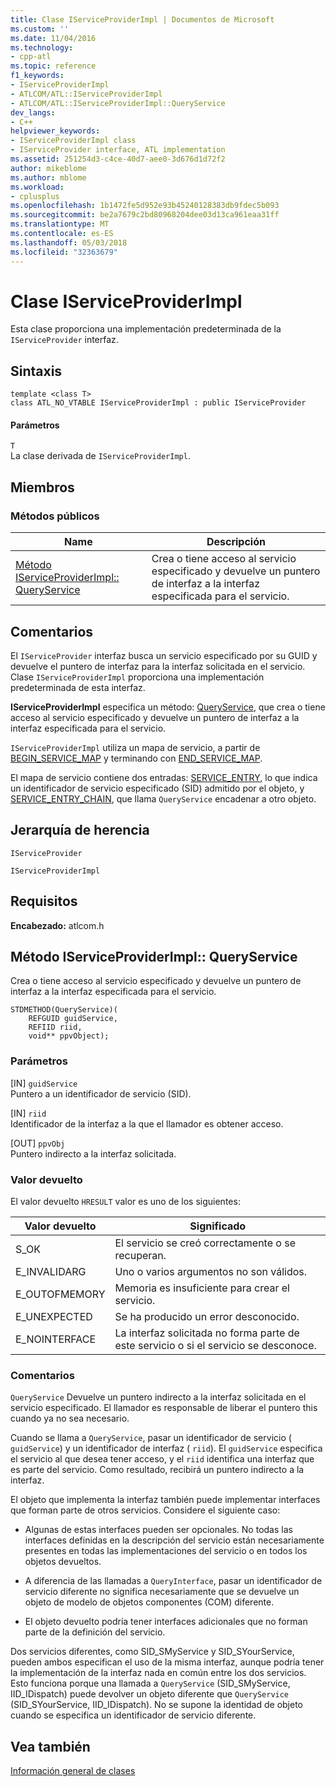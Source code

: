 ```yaml
---
title: Clase IServiceProviderImpl | Documentos de Microsoft
ms.custom: ''
ms.date: 11/04/2016
ms.technology:
- cpp-atl
ms.topic: reference
f1_keywords:
- IServiceProviderImpl
- ATLCOM/ATL::IServiceProviderImpl
- ATLCOM/ATL::IServiceProviderImpl::QueryService
dev_langs:
- C++
helpviewer_keywords:
- IServiceProviderImpl class
- IServiceProvider interface, ATL implementation
ms.assetid: 251254d3-c4ce-40d7-aee0-3d676d1d72f2
author: mikeblome
ms.author: mblome
ms.workload:
- cplusplus
ms.openlocfilehash: 1b1472fe5d952e93b45240128383db9fdec5b093
ms.sourcegitcommit: be2a7679c2bd80968204dee03d13ca961eaa31ff
ms.translationtype: MT
ms.contentlocale: es-ES
ms.lasthandoff: 05/03/2018
ms.locfileid: "32363679"
---
```

# <a name="iserviceproviderimpl-class"></a>Clase IServiceProviderImpl
Esta clase proporciona una implementación predeterminada de la `IServiceProvider` interfaz.  
  
## <a name="syntax"></a>Sintaxis  
  
```
template <class T>  
class ATL_NO_VTABLE IServiceProviderImpl : public IServiceProvider
```  
  
#### <a name="parameters"></a>Parámetros  
 `T`  
 La clase derivada de `IServiceProviderImpl`.  
  
## <a name="members"></a>Miembros  
  
### <a name="public-methods"></a>Métodos públicos  
  
|Name|Descripción|  
|----------|-----------------|  
|[Método IServiceProviderImpl:: QueryService](#queryservice)|Crea o tiene acceso al servicio especificado y devuelve un puntero de interfaz a la interfaz especificada para el servicio.|  
  
## <a name="remarks"></a>Comentarios  
 El `IServiceProvider` interfaz busca un servicio especificado por su GUID y devuelve el puntero de interfaz para la interfaz solicitada en el servicio. Clase `IServiceProviderImpl` proporciona una implementación predeterminada de esta interfaz.  
  
 **IServiceProviderImpl** especifica un método: [QueryService](#queryservice), que crea o tiene acceso al servicio especificado y devuelve un puntero de interfaz a la interfaz especificada para el servicio.  
  
 `IServiceProviderImpl` utiliza un mapa de servicio, a partir de [BEGIN_SERVICE_MAP](service-map-macros.md#begin_service_map) y terminando con [END_SERVICE_MAP](service-map-macros.md#end_service_map).  
  
 El mapa de servicio contiene dos entradas: [SERVICE_ENTRY](service-map-macros.md#service_entry), lo que indica un identificador de servicio especificado (SID) admitido por el objeto, y [SERVICE_ENTRY_CHAIN](service-map-macros.md#service_entry_chain), que llama `QueryService` encadenar a otro objeto.  
  
## <a name="inheritance-hierarchy"></a>Jerarquía de herencia  
 `IServiceProvider`  
  
 `IServiceProviderImpl`  
  
## <a name="requirements"></a>Requisitos  
 **Encabezado:** atlcom.h  
  
##  <a name="queryservice"></a>  Método IServiceProviderImpl:: QueryService  
 Crea o tiene acceso al servicio especificado y devuelve un puntero de interfaz a la interfaz especificada para el servicio.  
  
```
STDMETHOD(QueryService)(
    REFGUID guidService,
    REFIID riid,
    void** ppvObject);
```  
  
### <a name="parameters"></a>Parámetros  
 [IN] `guidService`  
 Puntero a un identificador de servicio (SID).  
  
 [IN] `riid`  
 Identificador de la interfaz a la que el llamador es obtener acceso.  
  
 [OUT] `ppvObj`  
 Puntero indirecto a la interfaz solicitada.  
  
### <a name="return-value"></a>Valor devuelto  
 El valor devuelto `HRESULT` valor es uno de los siguientes:  
  
|Valor devuelto|Significado|  
|------------------|-------------|  
|S_OK|El servicio se creó correctamente o se recuperan.|  
|E_INVALIDARG|Uno o varios argumentos no son válidos.|  
|E_OUTOFMEMORY|Memoria es insuficiente para crear el servicio.|  
|E_UNEXPECTED|Se ha producido un error desconocido.|  
|E_NOINTERFACE|La interfaz solicitada no forma parte de este servicio o si el servicio se desconoce.|  
  
### <a name="remarks"></a>Comentarios  
 `QueryService` Devuelve un puntero indirecto a la interfaz solicitada en el servicio especificado. El llamador es responsable de liberar el puntero this cuando ya no sea necesario.  
  
 Cuando se llama a `QueryService`, pasar un identificador de servicio ( `guidService`) y un identificador de interfaz ( `riid`). El `guidService` especifica el servicio al que desea tener acceso, y el `riid` identifica una interfaz que es parte del servicio. Como resultado, recibirá un puntero indirecto a la interfaz.  
  
 El objeto que implementa la interfaz también puede implementar interfaces que forman parte de otros servicios. Considere el siguiente caso:  
  
-   Algunas de estas interfaces pueden ser opcionales. No todas las interfaces definidas en la descripción del servicio están necesariamente presentes en todas las implementaciones del servicio o en todos los objetos devueltos.  
  
-   A diferencia de las llamadas a `QueryInterface`, pasar un identificador de servicio diferente no significa necesariamente que se devuelve un objeto de modelo de objetos componentes (COM) diferente.  
  
-   El objeto devuelto podría tener interfaces adicionales que no forman parte de la definición del servicio.  
  
 Dos servicios diferentes, como SID_SMyService y SID_SYourService, pueden ambos especifican el uso de la misma interfaz, aunque podría tener la implementación de la interfaz nada en común entre los dos servicios. Esto funciona porque una llamada a `QueryService` (SID_SMyService, IID_IDispatch) puede devolver un objeto diferente que `QueryService` (SID_SYourService, IID_IDispatch). No se supone la identidad de objeto cuando se especifica un identificador de servicio diferente.  
  
## <a name="see-also"></a>Vea también  
 [Información general de clases](../../atl/atl-class-overview.md)
